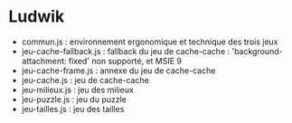 Ludwik
========


* commun.js : environnement ergonomique et technique des trois jeux
* jeu-cache-fallback.js : fallback du jeu de cache-cache : 'background-attachment: fixed' non supporté, et MSIE 9
* jeu-cache-frame.js : annexe du jeu de cache-cache
* jeu-cache.js : jeu de cache-cache
* jeu-milieux.js : jeu des milieux
* jeu-puzzle.js : jeu du puzzle
* jeu-tailles.js : jeu des tailles


